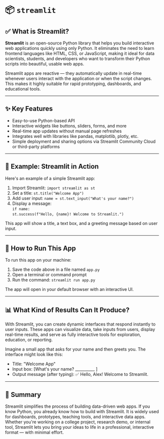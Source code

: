 # 📦 `streamlit`

## ✅ What is Streamlit?

**Streamlit** is an open-source Python library that helps you build interactive web applications quickly using only Python. It eliminates the need to learn frontend languages like HTML, CSS, or JavaScript, making it ideal for data scientists, students, and developers who want to transform their Python scripts into beautiful, usable web apps.

Streamlit apps are reactive — they automatically update in real-time whenever users interact with the application or when the script changes. This makes it highly suitable for rapid prototyping, dashboards, and educational tools.

---

## ✨ Key Features

- Easy-to-use Python-based API  
- Interactive widgets like buttons, sliders, forms, and more  
- Real-time app updates without manual page refreshes  
- Integrates well with libraries like pandas, matplotlib, plotly, etc.  
- Simple deployment and sharing options via Streamlit Community Cloud or third-party platforms  

---

## 📘 Example: Streamlit in Action

Here's an example of a simple Streamlit app:

1. Import Streamlit: `import streamlit as st`
2. Set a title: `st.title("Welcome App")`
3. Add user input: `name = st.text_input("What's your name?")`
4. Display a message:  
   `if name:`  
   `st.success(f"Hello, {name}! Welcome to Streamlit.")`

This app will show a title, a text box, and a greeting message based on user input.

---

## 🚀 How to Run This App

To run this app on your machine:

1. Save the code above in a file named `app.py`
2. Open a terminal or command prompt
3. Run the command: `streamlit run app.py`

The app will open in your default browser with an interactive UI.

---

## 📊 What Kind of Results Can It Produce?

With Streamlit, you can create dynamic interfaces that respond instantly to user inputs. These apps can visualize data, take inputs from users, display real-time results, and serve as fully interactive tools for exploration, education, or reporting.

Imagine a small app that asks for your name and then greets you. The interface might look like this:

- Title: "Welcome App"  
- Input box: [What's your name? __________ ]  
- Output message (after typing): ✅ Hello, Alex! Welcome to Streamlit.

---

## 🧠 Summary

Streamlit simplifies the process of building data-driven web apps. If you know Python, you already know how to build with Streamlit. It is widely used for dashboards, prototypes, teaching tools, and interactive data apps. Whether you're working on a college project, research demo, or internal tool, Streamlit lets you bring your ideas to life in a professional, interactive format — with minimal effort.
